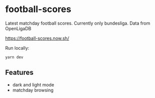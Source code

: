 # football-scores
Latest matchday football scores. Currently only bundesliga. Data from OpenLigaDB

https://football-scores.now.sh/

Run locally:

`yarn dev`

## Features
- dark and light mode
- matchday browsing
